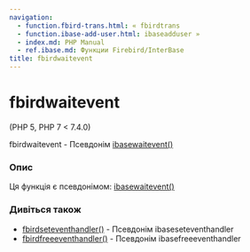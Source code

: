 ```yaml
---
navigation:
  - function.fbird-trans.html: « fbirdtrans
  - function.ibase-add-user.html: ibaseadduser »
  - index.md: PHP Manual
  - ref.ibase.md: Функции Firebird/InterBase
title: fbirdwaitevent
---
```

# fbirdwaitevent

(PHP 5, PHP 7 < 7.4.0)

fbirdwaitevent - Псевдонім [ibasewaitevent()](function.ibase-wait-event.md)

### Опис

Ця функція є псевдонімом: [ibasewaitevent()](function.ibase-wait-event.md)

### Дивіться також

-   [fbirdseteventhandler()](function.fbird-set-event-handler.md) - Псевдонім ibaseseteventhandler
-   [fbirdfreeeventhandler()](function.fbird-free-event-handler.md) - Псевдонім ibasefreeeventhandler
